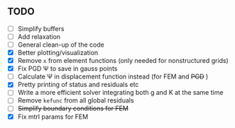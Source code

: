 ## TODO

- [ ] Simplify buffers
- [ ] Add relaxation
- [ ] General clean-up of the code
- [x] Better plotting/visualization
- [x] Remove `x` from element functions (only needed for nonstructured grids)
- [x] Fix PGD Ψ to save in gauss points
- [ ] Calculate Ψ in displacement function instead (for FEM and ~~PGD~~ )
- [x] Pretty printing of status and residuals etc
- [ ] Write a more efficient solver integrating both g and K at the same time
- [ ] Remove `kefunc` from all global residuals
- [ ] ~~Simplify boundary conditions for FEM~~
- [x] Fix mtrl params for FEM
